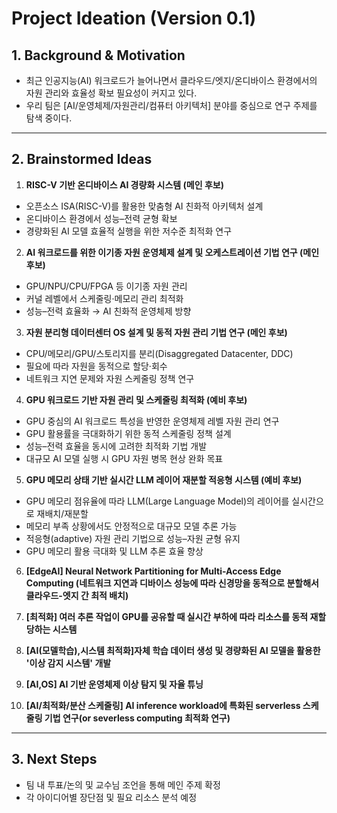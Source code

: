 # Project Ideation (Version 0.1)

## 1. Background & Motivation
- 최근 인공지능(AI) 워크로드가 늘어나면서 클라우드/엣지/온디바이스 환경에서의 자원 관리와 효율성 확보 필요성이 커지고 있다.
- 우리 팀은 [AI/운영체제/자원관리/컴퓨터 아키텍처] 분야를 중심으로 연구 주제를 탐색 중이다.
---

## 2. Brainstormed Ideas
1. **RISC-V 기반 온디바이스 AI 경량화 시스템 (메인 후보)**
  - 오픈소스 ISA(RISC-V)를 활용한 맞춤형 AI 친화적 아키텍처 설계
  - 온디바이스 환경에서 성능–전력 균형 확보
  - 경량화된 AI 모델 효율적 실행을 위한 저수준 최적화 연구

    
2. **AI 워크로드를 위한 이기종 자원 운영체제 설계 및 오케스트레이션 기법 연구 (메인 후보)**
  - GPU/NPU/CPU/FPGA 등 이기종 자원 관리
  - 커널 레벨에서 스케줄링·메모리 관리 최적화
  - 성능–전력 효율화 → AI 친화적 운영체제 방향


3. **자원 분리형 데이터센터 OS 설계 및 동적 자원 관리 기법 연구 (메인 후보)**
  - CPU/메모리/GPU/스토리지를 분리(Disaggregated Datacenter, DDC)
  - 필요에 따라 자원을 동적으로 할당·회수
  - 네트워크 지연 문제와 자원 스케줄링 정책 연구


4. **GPU 워크로드 기반 자원 관리 및 스케줄링 최적화 (예비 후보)**
  - GPU 중심의 AI 워크로드 특성을 반영한 운영체제 레벨 자원 관리 연구
  - GPU 활용률을 극대화하기 위한 동적 스케줄링 정책 설계
  - 성능–전력 효율을 동시에 고려한 최적화 기법 개발
  - 대규모 AI 모델 실행 시 GPU 자원 병목 현상 완화 목표


5. **GPU 메모리 상태 기반 실시간 LLM 레이어 재분할 적응형 시스템 (예비 후보)**
  - GPU 메모리 점유율에 따라 LLM(Large Language Model)의 레이어를 실시간으로 재배치/재분할
  - 메모리 부족 상황에서도 안정적으로 대규모 모델 추론 가능
  - 적응형(adaptive) 자원 관리 기법으로 성능–자원 균형 유지
  - GPU 메모리 활용 극대화 및 LLM 추론 효율 향상


6. **[EdgeAI] Neural Network Partitioning for Multi-Access Edge Computing (네트워크 지연과 디바이스 성능에 따라 신경망을 동적으로 분할해서 클라우드-엣지 간 최적 배치)**


7. **[최적화] 여러 추론 작업이 GPU를 공유할 때 실시간 부하에 따라 리소스를 동적 재할당하는 시스템**


8. **[AI(모델학습),시스템 최적화]자체 학습 데이터 생성 및 경량화된 AI 모델을 활용한 '이상 감지 시스템' 개발**


9. **[AI,OS] AI 기반 운영체제 이상 탐지 및 자율 튜닝**


10. **[AI/최적화/분산 스케줄링] AI inference workload에 특화된 serverless 스케줄링 기법 연구(or severless computing 최적화 연구)**
---

## 3. Next Steps
- 팀 내 투표/논의 및 교수님 조언을 통해 메인 주제 확정
- 각 아이디어별 장단점 및 필요 리소스 분석 예정
